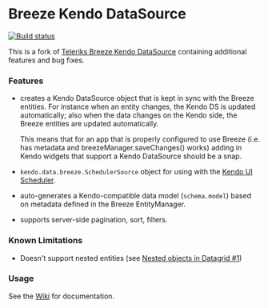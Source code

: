 # Breeze Kendo DataSource

[![Build status](https://ci.appveyor.com/api/projects/status/6ey4q1x7tlubh2gh/branch/master?svg=true)](https://ci.appveyor.com/project/IOZ/breeze-kendo/branch/master)

This is a fork of [Teleriks Breeze Kendo DataSource](https://github.com/kendo-labs/breeze-kendo) containing additional features and bug fixes.

### Features

- creates a Kendo DataSource object that is kept in sync with the
  Breeze entities.  For instance when an entity changes, the Kendo DS
  is updated automatically; also when the data changes on the Kendo
  side, the Breeze entities are updated automatically.

  This means that for an app that is properly configured to use Breeze
  (i.e. has metadata and breezeManager.saveChanges() works) adding in
  Kendo widgets that support a Kendo DataSource should be a snap.

- `kendo.data.breeze.SchedulerSource` object for using with the [Kendo UI Scheduler](http://docs.telerik.com/kendo-ui/web/scheduler/overview).

- auto-generates a Kendo-compatible data model (`schema.model`) based
  on metadata defined in the Breeze EntityManager.

- supports server-side pagination, sort, filters.

### Known Limitations

- Doesn't support nested entities (see [Nested objects in Datagrid #1](https://github.com/iozag/breeze-kendo/issues/1))

### Usage
See the [Wiki](https://github.com/iozag/breeze-kendo/wiki) for documentation.
